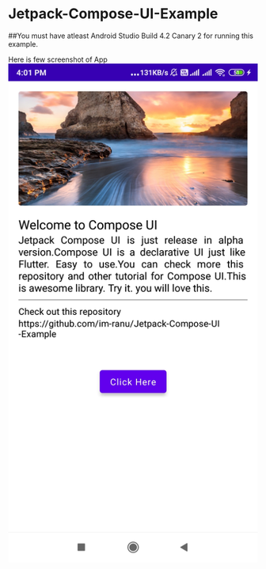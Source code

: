 # Jetpack-Compose-UI-Example


##You must have atleast Android Studio Build 4.2 Canary 2 for running this example.

Here is few screenshot of App
![Screenshot 1](https://github.com/im-ranu/Jetpack-Compose-UI-Example/blob/master/screenshot/screen_1.jpeg?width=250|height=500)
